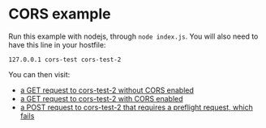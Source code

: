 # CORS example

Run this example with nodejs, through `node index.js`. You will also need to
have this line in your hostfile:

```
127.0.0.1 cors-test cors-test-2
```

You can then visit:

* [a GET request to cors-test-2 without CORS enabled](http://cors-test:78888/)
* [a GET request to cors-test-2 with CORS enabled](http://cors-test:7888/?cors=on)
* [a POST request to cors-test-2 that requires a preflight request, which fails](http://cors-test:7888/?method=POST)
